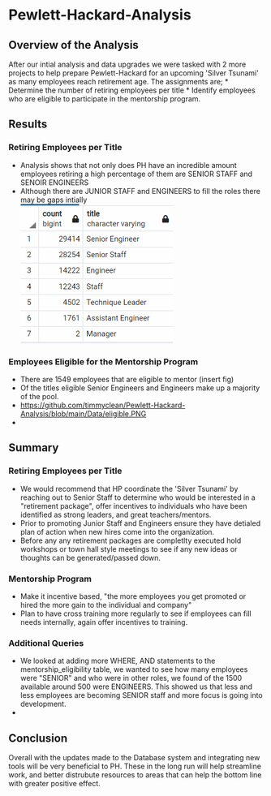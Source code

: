 # Pewlett-Hackard-Analysis
## Overview of the Analysis
After our intial analysis and data upgrades we were tasked with 2 more projects to help prepare Pewlett-Hackard for an upcoming 'Silver Tsunami' as many employees reach retirement age. The assignments are;
    * Determine the number of retiring employees per title
    * Identify employees who are eligible to participate in the mentorship program.

## Results

### Retiring Employees per Title
  - Analysis shows that not only does PH have an incredible amount employees retiring a 
    high percentage of them are SENIOR STAFF and SENOIR ENGINEERS                                                                                   
  - Although there are JUNIOR STAFF and ENGINEERS to fill the roles there may be gaps intially      
                               ![plot](./Data/unique.PNG)
                         
  
  
### Employees Eligible for the Mentorship Program
  - There are 1549 employees that are eligible to mentor (insert fig) 
  - Of the titles eligible Senior Engineers and Engineers make up a majority of the pool. 
  - https://github.com/timmyclean/Pewlett-Hackard-Analysis/blob/main/Data/eligible.PNG                 
  -
## Summary

### Retiring Employees per Title
  - We would recommend that HP coordinate the 'Silver Tsunami' by reaching out to 
  Senior Staff to determine who would be interested in a "retirement package", 
  offer incentives to individuals who have been identified as strong leaders, and great teachers/mentors. 
  - Prior to promoting Junior Staff and Engineers ensure they have detialed
  plan of action when new hires come into the organization. 
  - Before any any retirement packages are completlty executed hold workshops or
  town hall style meetings to see if any new ideas or thoughts can be generated/passed down.
### Mentorship Program
  - Make it incentive based, "the more employees you get promoted or hired the more gain to the individual and company" 
  - Plan to have cross training more regularly to see if employees can fill needs internally, again offer incentives to training. 
### Additional Queries
  - We looked at adding more WHERE, AND statements to the mentorship_eligibility table, we wanted to see how many employees were "SENIOR" and who were in other roles, we found of the 1500 available around 500 were ENGINEERS. This showed us that less and less employees are becoming SENIOR staff and more focus is going into development. 
  - 
  
## Conclusion
Overall with the updates made to the Database system and integrating new tools will be very beneficial to PH. These in the long run will help streamline work, and better distrubute resources to areas that can help the bottom line with greater positive effect.

